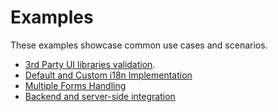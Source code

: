 # Examples

These examples showcase common use cases and scenarios.

- [3rd Party UI libraries validation](./ui-libraries.md).
- [Default and Custom i18n Implementation](./i18n.md)
- [Multiple Forms Handling](./multiple-forms.md)
- [Backend and server-side integration](./backend.md)
